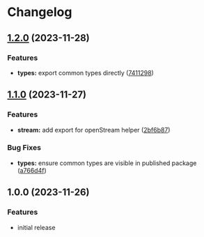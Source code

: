 # Changelog

## [1.2.0](https://github.com/wowserhq/io/compare/v1.1.0...v1.2.0) (2023-11-28)


### Features

* **types:** export common types directly ([7411298](https://github.com/wowserhq/io/commit/7411298d700c90ee3345657872d479c741964164))

## [1.1.0](https://github.com/wowserhq/io/compare/v1.0.0...v1.1.0) (2023-11-27)


### Features

* **stream:** add export for openStream helper ([2bf6b87](https://github.com/wowserhq/io/commit/2bf6b87fe2e5ed06dc46ba94d09448965f0313b5))


### Bug Fixes

* **types:** ensure common types are visible in published package ([a766d4f](https://github.com/wowserhq/io/commit/a766d4fc46eb64d21dc9a9f421cc4316ddac6677))

## 1.0.0 (2023-11-26)

### Features

* initial release
